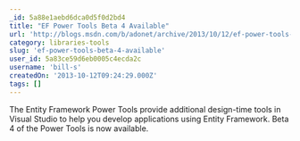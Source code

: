 ```yaml
---
_id: 5a88e1aebd6dca0d5f0d2bd4
title: "EF Power Tools Beta 4 Available"
url: 'http://blogs.msdn.com/b/adonet/archive/2013/10/12/ef-power-tools-beta-4-available.aspx'
category: libraries-tools
slug: 'ef-power-tools-beta-4-available'
user_id: 5a83ce59d6eb0005c4ecda2c
username: 'bill-s'
createdOn: '2013-10-12T09:24:29.000Z'
tags: []
---
```


The Entity Framework Power Tools provide additional design-time tools in Visual Studio to help you develop applications using Entity Framework. Beta 4 of the Power Tools is now available.
